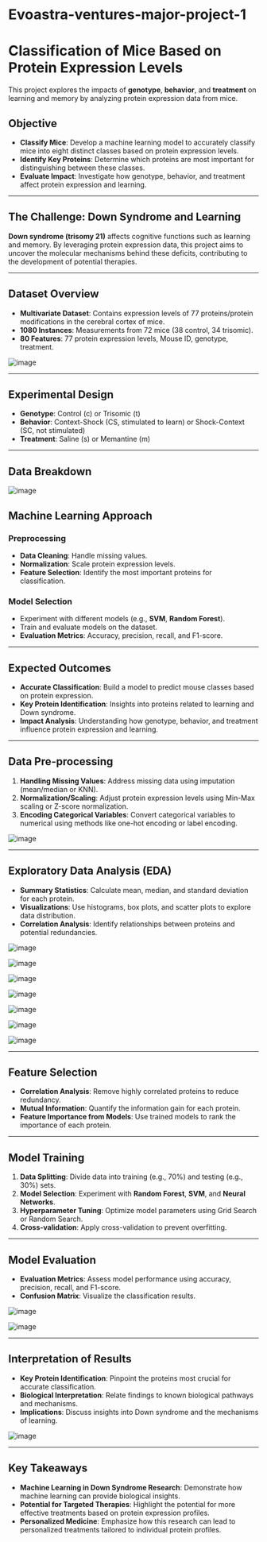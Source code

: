 # Evoastra-ventures-major-project-1

# Classification of Mice Based on Protein Expression Levels

This project explores the impacts of **genotype**, **behavior**, and **treatment** on learning and memory by analyzing protein expression data from mice.

## Objective

- **Classify Mice**: Develop a machine learning model to accurately classify mice into eight distinct classes based on protein expression levels.
- **Identify Key Proteins**: Determine which proteins are most important for distinguishing between these classes.
- **Evaluate Impact**: Investigate how genotype, behavior, and treatment affect protein expression and learning.

---

## The Challenge: Down Syndrome and Learning

**Down syndrome (trisomy 21)** affects cognitive functions such as learning and memory. By leveraging protein expression data, this project aims to uncover the molecular mechanisms behind these deficits, contributing to the development of potential therapies.

---

## Dataset Overview

- **Multivariate Dataset**: Contains expression levels of 77 proteins/protein modifications in the cerebral cortex of mice.
- **1080 Instances**: Measurements from 72 mice (38 control, 34 trisomic).
- **80 Features**: 77 protein expression levels, Mouse ID, genotype, treatment.

![image](https://github.com/user-attachments/assets/30ff8cdd-53b2-4b7f-bc64-56e4536bdb10)


---

## Experimental Design

- **Genotype**: Control (c) or Trisomic (t)
- **Behavior**: Context-Shock (CS, stimulated to learn) or Shock-Context (SC, not stimulated)
- **Treatment**: Saline (s) or Memantine (m)

---

## Data Breakdown

![image](https://github.com/user-attachments/assets/1a78b75d-2a19-484d-8d1f-508eeb5535dc)


## Machine Learning Approach

### Preprocessing

- **Data Cleaning**: Handle missing values.
- **Normalization**: Scale protein expression levels.
- **Feature Selection**: Identify the most important proteins for classification.

### Model Selection

- Experiment with different models (e.g., **SVM**, **Random Forest**).
- Train and evaluate models on the dataset.
- **Evaluation Metrics**: Accuracy, precision, recall, and F1-score.

---

## Expected Outcomes

- **Accurate Classification**: Build a model to predict mouse classes based on protein expression.
- **Key Protein Identification**: Insights into proteins related to learning and Down syndrome.
- **Impact Analysis**: Understanding how genotype, behavior, and treatment influence protein expression and learning.

---

## Data Pre-processing

1. **Handling Missing Values**: Address missing data using imputation (mean/median or KNN).
2. **Normalization/Scaling**: Adjust protein expression levels using Min-Max scaling or Z-score normalization.
3. **Encoding Categorical Variables**: Convert categorical variables to numerical using methods like one-hot encoding or label encoding.

![image](https://github.com/user-attachments/assets/2890ad12-55ef-4d56-9eba-27d5171e6e3a)

---

## Exploratory Data Analysis (EDA)

- **Summary Statistics**: Calculate mean, median, and standard deviation for each protein.
- **Visualizations**: Use histograms, box plots, and scatter plots to explore data distribution.
- **Correlation Analysis**: Identify relationships between proteins and potential redundancies.

![image](https://github.com/user-attachments/assets/ad234159-a238-4167-88d3-1be350aa6f5f)

![image](https://github.com/user-attachments/assets/d988949e-69bf-460f-b082-cb04f6361c9b)


![image](https://github.com/user-attachments/assets/26abf76a-5c94-4ccf-b033-39264360eec3)


![image](https://github.com/user-attachments/assets/be654905-025c-467f-b611-12202a9b6d29)


![image](https://github.com/user-attachments/assets/33b5b468-d120-4729-9cb4-b3a048df81d0)


![image](https://github.com/user-attachments/assets/815263e7-1e94-44d0-9027-cbee567e6d83)


![image](https://github.com/user-attachments/assets/0f73d9c2-72e0-4b35-857e-84edecbc47bc)




---

## Feature Selection

- **Correlation Analysis**: Remove highly correlated proteins to reduce redundancy.
- **Mutual Information**: Quantify the information gain for each protein.
- **Feature Importance from Models**: Use trained models to rank the importance of each protein.

---

## Model Training

1. **Data Splitting**: Divide data into training (e.g., 70%) and testing (e.g., 30%) sets.
2. **Model Selection**: Experiment with **Random Forest**, **SVM**, and **Neural Networks**.
3. **Hyperparameter Tuning**: Optimize model parameters using Grid Search or Random Search.
4. **Cross-validation**: Apply cross-validation to prevent overfitting.

---

## Model Evaluation

- **Evaluation Metrics**: Assess model performance using accuracy, precision, recall, and F1-score.
- **Confusion Matrix**: Visualize the classification results.



![image](https://github.com/user-attachments/assets/a5c69699-c8d3-42e7-a238-8efe50f268c9)


![image](https://github.com/user-attachments/assets/ae8defba-03ac-4ae5-a2b7-e0b6e4bb7134)

---

## Interpretation of Results

- **Key Protein Identification**: Pinpoint the proteins most crucial for accurate classification.
- **Biological Interpretation**: Relate findings to known biological pathways and mechanisms.
- **Implications**: Discuss insights into Down syndrome and the mechanisms of learning.


![image](https://github.com/user-attachments/assets/c9ee1206-1982-4945-95a2-ca428ff2df6e)

---

## Key Takeaways

- **Machine Learning in Down Syndrome Research**: Demonstrate how machine learning can provide biological insights.
- **Potential for Targeted Therapies**: Highlight the potential for more effective treatments based on protein expression profiles.
- **Personalized Medicine**: Emphasize how this research can lead to personalized treatments tailored to individual protein profiles.

